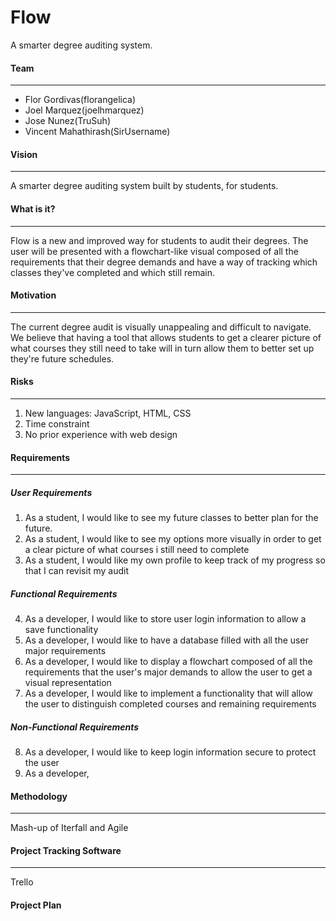Flow
======
A smarter degree auditing system.

#### Team
---
- Flor Gordivas(florangelica)
- Joel Marquez(joelhmarquez)
- Jose Nunez(TruSuh)
- Vincent Mahathirash(SirUsername)

#### Vision
---
A smarter degree auditing system built by students, for students.

#### What is it?
---
Flow is a new and improved way for students to audit their degrees. The user will be presented with a flowchart-like visual composed of all the requirements that their degree demands and have a way of tracking which classes they've completed and which still remain. 

#### Motivation
---
The current degree audit is visually unappealing and difficult to navigate. We believe that having a tool that allows students to get a clearer picture of what courses they still need to take will in turn allow them to better set up they're future schedules.

#### Risks
---
1. New languages: JavaScript, HTML, CSS
2. Time constraint
3. No prior experience with web design

#### Requirements
---
##### User Requirements
1. As a student, I would like to see my future classes to better plan for the future.
2. As a student, I would like to see my options more visually in order to get a clear picture of what courses i still need to complete
3. As a student, I would like my own profile to keep track of my progress so that I can revisit my audit 

##### Functional Requirements
4. As a developer, I would like to store user login information to allow a save functionality 
5. As a developer, I would like to have a database filled with all the user major requirements
6. As a developer, I would like to display a flowchart composed of all the requirements that the user's major demands to allow the user to get a visual representation 
7. As a developer, I would like to implement a functionality that will allow the user to distinguish completed courses and remaining requirements

##### Non-Functional Requirements
8. As a developer, I would like to keep login information secure to protect the user
9. As a developer, 

#### Methodology
---
Mash-up of Iterfall and Agile

#### Project Tracking Software
---
Trello

#### Project Plan
